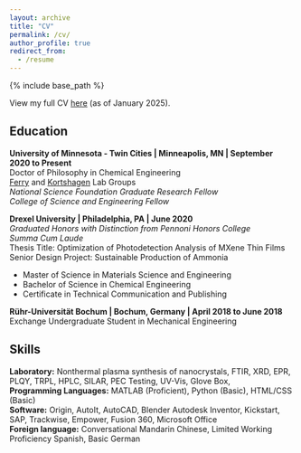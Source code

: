 ```yaml
---
layout: archive
title: "CV"
permalink: /cv/
author_profile: true
redirect_from:
  - /resume
---
```


{% include base_path %}

View my full CV [here](Loh_CV_5.pdf) (as of January 2025). 

## Education
**University of Minnesota - Twin Cities | Minneapolis, MN | September 2020 to Present**<br/>
Doctor of Philosophy in Chemical Engineering <br/>
[Ferry](https://ferry.cems.umn.edu/) and [Kortshagen](https://kortshagen.umn.edu/) Lab Groups <br/>
*National Science Foundation Graduate Research Fellow*<br/>
*College of Science and Engineering Fellow*<br/>

**Drexel University | Philadelphia, PA | June 2020**<br/>
*Graduated Honors with Distinction from Pennoni Honors College*<br/>
*Summa Cum Laude*<br/>
Thesis Title: Optimization of Photodetection Analysis of MXene Thin Films<br/>
Senior Design Project: Sustainable Production of Ammonia<br/>
* Master of Science in Materials Science and Engineering
* Bachelor of Science in Chemical Engineering
* Certificate in Technical Communication and Publishing

**Rühr-Universität Bochum | Bochum, Germany | April 2018 to June 2018**<br/>
Exchange Undergraduate Student in Mechanical Engineering<br/>

## Skills
**Laboratory:** Nonthermal plasma synthesis of nanocrystals, FTIR, XRD, EPR, PLQY, TRPL, HPLC, SILAR, PEC Testing, UV-Vis, Glove Box,<br/>
**Programming Languages:** MATLAB (Proficient), Python (Basic), HTML/CSS (Basic)<br/>
**Software:** Origin, AutoIt, AutoCAD, Blender Autodesk Inventor, Kickstart, SAP, Trackwise, Empower, Fusion 360, Microsoft Office<br/>
**Foreign language:** Conversational Mandarin Chinese, Limited Working Proficiency Spanish, Basic German<br/>
  
